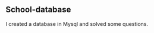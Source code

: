 School-database
-----------------------------------------------------
I created a database in Mysql and solved some questions.
